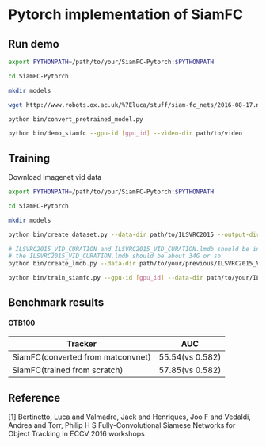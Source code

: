 # Pytorch implementation of SiamFC

## Run demo
```bash
export PYTHONPATH=/path/to/your/SiamFC-Pytorch:$PYTHONPATH

cd SiamFC-Pytorch

mkdir models

wget http://www.robots.ox.ac.uk/%7Eluca/stuff/siam-fc_nets/2016-08-17.net.mat -P models/

python bin/convert_pretrained_model.py

python bin/demo_siamfc --gpu-id [gpu_id] --video-dir path/to/video
```

## Training
Download imagenet vid data

```bash
export PYTHONPATH=/path/to/your/SiamFC-Pytorch:$PYTHONPATH

cd SiamFC-Pytorch

mkdir models

python bin/create_dataset.py --data-dir path/to/ILSVRC2015 --output-dir path/to/ILSVRC2015_VID_CURATION --num-threads 8

# ILSVRC2015_VID_CURATION and ILSVRC2015_VID_CURATION.lmdb should be in the same directory
# the ILSVRC2015_VID_CURATION.lmdb should be about 34G or so
python bin/create_lmdb.py --data-dir path/to/your/previous/ILSVRC2015_VID_CURATION --output-dir path/to/your/ILSVRC2015_VID_CURATION.lmdb  --num-threads 8

python bin/train_siamfc.py --gpu-id [gpu_id] --data-dir path/to/your/ILSVRC2015_VID_CURATION 
```

## Benchmark results
#### OTB100

| Tracker 			    | AUC            |
| --------------------------------- | -------------- |
| SiamFC(converted from matconvnet) | 55.54(vs 0.582)|
| SiamFC(trained from scratch)      | 57.85(vs 0.582)|


## Reference
[1] Bertinetto, Luca and Valmadre, Jack and Henriques, Joo F and Vedaldi, Andrea and Torr, Philip H S
		Fully-Convolutional Siamese Networks for Object Tracking
		In ECCV 2016 workshops
